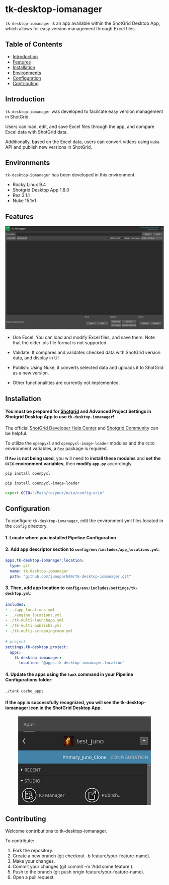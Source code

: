 # tk-desktop-iomanager

`tk-desktop-iomanager` is an app available within the ShotGrid Desktop App, which allows for easy version management through Excel files.

## Table of Contents

- [Introduction](#introduction)
- [Features](#features)
- [Installation](#installation)
- [Environments](#environments)
- [Configuration](#configuration)
- [Contributing](#contributing)

## Introduction
`tk-desktop-iomanager` was developed to facilitate easy version management in ShotGrid. 

Users can load, edit, and save Excel files through the app, and compare Excel data with ShotGrid data.

Additionally, based on the Excel data, users can convert videos using `Nuke` API and publish new versions in ShotGrid.

## Environments
`tk-desktop-iomanager` has been developed in this environment.
- Rocky Linux 9.4
- Shotgrid Desktop App 1.8.0
- Rez 3.1.1
- Nuke 15.1v1

## Features
<p align="center">
  <img src="./resource/iomanager_main.png" alt="MainWindow" />
</p>

- Use Excel: You can load and modify Excel files, and save them. Note that the older .xls file format is not supported.

- Validate: It compares and validates checked data with ShotGrid version data, and display in UI

- Publish: Using Nuke, it converts selected data and uploads it to ShotGrid as a new version.

- Other functionalities are currently not implemented.

## Installation

#### You must be prepared for [Shotgrid](https://shotgrid.autodesk.com/)  and Advanced Project Settings in Shotgrid Desktop App to use `tk-desktop-iomanager`!

The official [ShotGrid Developer Help Center](https://help.autodesk.com/view/SGDEV/ENU/) and [Shotgrid Community](https://community.shotgridsoftware.com/) can be helpful.

To utilize the `openpyxl` and `openpyxl-image-loader` modules and the `OCIO` environment variables, a `Rez` package is required.

**If `Rez` is not being used**, you will need to **install these modules** and **set the `OCIO` environment variables**, then **modify `app.py`** accordingly.

```sh
pip install openpyxl
```
```sh
pip install openpyxl-image-loader
```
```sh
export OCIO="/Path/to/your/ocio/config.ocio"
```

## Configuration
To configure `tk-desktop-iomanager`, edit the environment yml files located in the `config` directory.

#### 1. Locate where you installed Pipeline Configuration

#### 2. Add app descriptor section to `config/env/includes/app_locations.yml`:

```yaml
apps.tk-desktop-iomanager.location:
  type: git
  name: tk-desktop-iomanager
  path: "github.com/junopark00/tk-desktop-iomanager.git"
```

#### 3. Then, add app location to `config/env/includes/settings/tk-desktop.yml`:

```yaml
includes:
- ../app_locations.yml
- ../engine_locations.yml
- ./tk-multi-launchapp.yml
- ./tk-multi-publish2.yml
- ./tk-multi-screeningroom.yml

# project
settings.tk-desktop.project:
  apps:
    tk-desktop-iomanager:
      location: "@apps.tk-desktop-iomanager.location"
```

#### 4. Update the apps using the `tank` command in your Pipeline Configurations folder:

```sh
./tank cache_apps
```

#### If the app is successfully recognized, you will see the tk-desktop-iomanager icon in the ShotGrid Desktop App.
<p align="center">
  <img src="./resource/sg_desktop.png" alt="ShotGrid Desktop App Icon" />
</p>


## Contributing
Welcome contributions to tk-desktop-iomanager.

To contribute:
1. Fork the repository.
2. Create a new branch (git checkout -b feature/your-feature-name).
3. Make your changes.
4. Commit your changes (git commit -m 'Add some feature').
5. Push to the branch (git push origin feature/your-feature-name).
6. Open a pull request.
